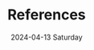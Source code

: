 ---
aliases: 
tags:
categories:
draft: false
slug: 
layout: subsection
githubrepo: 
keywords: 
type: 
date:
- 2024-04-13 Saturday
description: General references for wonyoungjang.org
title: References
lastMod: 2024-06-30
---
